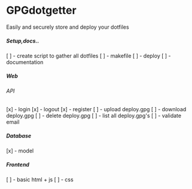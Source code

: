 # GPGdotgetter
Easily and securely store and deploy your dotfiles


##### Setup,docs..
[ ] - create script to gather all dotfiles
[ ] - makefile
[ ] - deploy
[ ] - documentation

##### Web
###### API 
[x] - login
[x] - logout
[x] - register
[ ] - upload deploy.gpg
[ ] - download deploy.gpg
[ ] - delete deploy.gpg
[ ] - list all deploy.gpg's
[ ] - validate email

##### Database
[x] - model

##### Frontend
[ ] - basic html + js
[ ] - css
